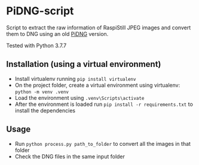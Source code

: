 # PiDNG-script
Script to extract the raw information of RaspiStill JPEG images and convert them to DNG using an old [PiDNG](https://github.com/schoolpost/PiDNG) version.

Tested with Python 3.7.7

## Installation (using a virtual environment)
- Install virtualenv running `pip install virtualenv`
- On the project folder, create a virtual environment using virtualenv: `python -m venv .venv`
- Load the environment using `.venv\Scripts\activate`
- After the environment is loaded run `pip install -r requirements.txt` to install the dependencies

## Usage
- Run `python process.py path_to_folder` to convert all the images in that folder
- Check the DNG files in the same input folder
